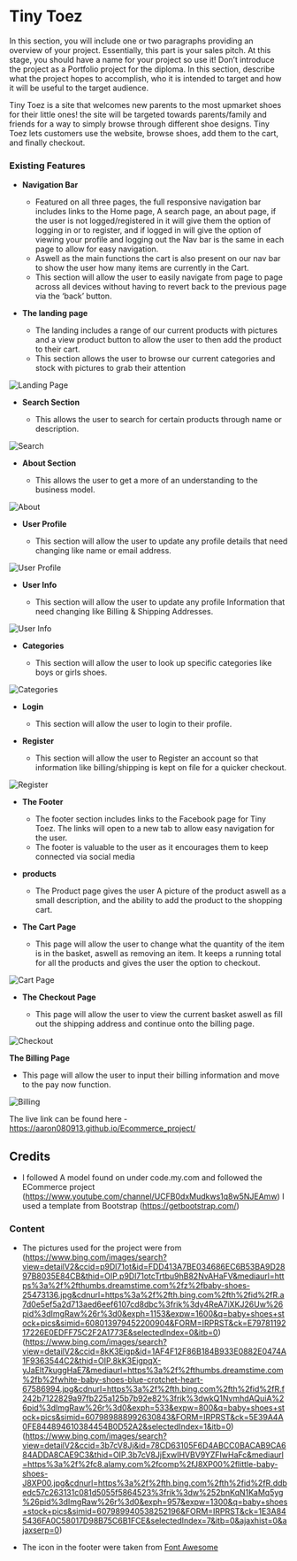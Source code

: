# Tiny Toez

In this section, you will include one or two paragraphs providing an overview of your project. Essentially, this part is your sales pitch. At this stage, you should have a name for your project so use it! Don’t introduce the project as a Portfolio project for the diploma. In this section, describe what the project hopes to accomplish, who it is intended to target and how it will be useful to the target audience. 

Tiny Toez is a site that welcomes new parents to the most upmarket shoes for their little ones! the site will be targeted towards parents/family and friends for a way to simply browse through different shoe designs. Tiny Toez lets customers use the website, browse shoes, add them to the cart, and finally checkout.


### Existing Features

- __Navigation Bar__

  - Featured on all three pages, the full responsive navigation bar includes links to the Home page, A search page, an about page, if the user is not logged/registered in it will give them the option of logging in or to register, and if logged in will give the option of viewing your profile and logging out the Nav bar is the same in each page to allow for easy navigation.
  - Aswell as the main functions the cart is also present on our nav bar to show the user how many items are currently in the Cart.
  - This section will allow the user to easily navigate from page to page across all devices without having to revert back to the previous page via the ‘back’ button. 

- __The landing page__

  - The landing includes a range of our current products with pictures and a view product button to allow the user to then add the product to their cart. 
  - This section allows the user to browse our current categories and stock with pictures to grab their attention

![Landing Page](https://github.com/Aaron080913/Ecommerce_project/blob/main/media/uploads/Landing%20page.jpeg?raw=true)

- __Search Section__

  - This allows the user to search for certain products through name or description. 
  

![Search](https://github.com/Aaron080913/Ecommerce_project/blob/main/media/uploads/Search%20Page.jpeg)

- __About Section__

  - This allows the user to get a more of an understanding to the business model. 
  

![About](https://github.com/Aaron080913/Ecommerce_project/blob/main/media/uploads/About%20us.jpeg)

- __User Profile__

  - This section will allow the user to update any profile details that need changing like name or email address.

![User Profile](https://github.com/Aaron080913/Ecommerce_project/blob/main/media/uploads/Update%20profile.jpeg)

- __User Info__

  - This section will allow the user to update any profile Information that need changing like Billing & Shipping Addresses.

![User Info](https://github.com/Aaron080913/Ecommerce_project/blob/main/media/uploads/update%20user%20info.jpeg)

- __Categories__

  - This section will allow the user to look up specific categories like boys or girls shoes.

![Categories](https://github.com/Aaron080913/Ecommerce_project/blob/main/media/uploads/Categories.jpeg)

- __Login__

  - This section will allow the user to login to their profile.

- __Register__

  - This section will allow the user to Register an account so that information like billing/shipping is kept on file for a quicker checkout.

![Register](https://github.com/Aaron080913/Ecommerce_project/blob/main/media/uploads/Register.jpeg)


- __The Footer__ 

  - The footer section includes links to the Facebook page for Tiny Toez. The links will open to a new tab to allow easy navigation for the user. 
  - The footer is valuable to the user as it encourages them to keep connected via social media

- __products__

  - The Product page gives the user A picture of the product aswell as a small description, and the ability to add the product to the shopping cart.

- __The Cart Page__

  - This page will allow the user to change what the quantity of the item is in the basket, aswell as removing an item. It keeps a running total for all the products and gives the user the option to checkout. 

![Cart Page](https://github.com/Aaron080913/Ecommerce_project/blob/main/media/uploads/Cart.jpeg)

- __The Checkout Page__

  - This page will allow the user to view the current basket aswell as fill out the shipping address and continue onto the billing page.

![Checkout](https://github.com/Aaron080913/Ecommerce_project/blob/main/media/uploads/Checkout%20Page.jpeg)

 __The Billing Page__

  - This page will allow the user to input their billing information and move to the pay now function.

![Billing](https://github.com/Aaron080913/Ecommerce_project/blob/main/media/uploads/Billing%20page.jpeg)


The live link can be found here - https://aaron080913.github.io/Ecommerce_project/


## Credits 

- I followed A model found on under code.my.com and followed the ECommerce project
(https://www.youtube.com/channel/UCFB0dxMudkws1q8w5NJEAmw)
I used a template from Bootstrap
(https://getbootstrap.com/)
### Content 

- The pictures used for the project were from 
(https://www.bing.com/images/search?view=detailV2&ccid=p9Dl71ot&id=FDD413A7BE034686EC6B53BA9D2897B8035E84CB&thid=OIP.p9Dl71otcTrtbu9hB82NvAHaFV&mediaurl=https%3a%2f%2fthumbs.dreamstime.com%2fz%2fbaby-shoes-25473136.jpg&cdnurl=https%3a%2f%2fth.bing.com%2fth%2fid%2fR.a7d0e5ef5a2d713aed6eef6107cd8dbc%3frik%3dy4ReA7iXKJ26Uw%26pid%3dImgRaw%26r%3d0&exph=1153&expw=1600&q=baby+shoes+stock+pics&simid=608013979452200904&FORM=IRPRST&ck=E7978119217226E0EDFF75C2F2A1773E&selectedIndex=0&itb=0)
(https://www.bing.com/images/search?view=detailV2&ccid=8kK3Eigp&id=1AF4F12F86B184B933E0882E0474A1F9363544C2&thid=OIP.8kK3EigpqX-yJaElt7kuggHaE7&mediaurl=https%3a%2f%2fthumbs.dreamstime.com%2fb%2fwhite-baby-shoes-blue-crotchet-heart-67586994.jpg&cdnurl=https%3a%2f%2fth.bing.com%2fth%2fid%2fR.f242b7122829a97fb225a125b7b92e82%3frik%3dwkQ1NvmhdAQuiA%26pid%3dImgRaw%26r%3d0&exph=533&expw=800&q=baby+shoes+stock+pics&simid=607989888992630843&FORM=IRPRST&ck=5E39A4A0FE844894610384454B0D52A2&selectedIndex=1&itb=0)
(https://www.bing.com/images/search?view=detailV2&ccid=3b7cV8Jj&id=78CD63105F6D4ABCC0BACAB9CA684ADDA8CAE9C3&thid=OIP.3b7cV8JjExwIHVBV9YZFIwHaFc&mediaurl=https%3a%2f%2fc8.alamy.com%2fcomp%2fJ8XP00%2flittle-baby-shoes-J8XP00.jpg&cdnurl=https%3a%2f%2fth.bing.com%2fth%2fid%2fR.ddbedc57c263131c081d5055f5864523%3frik%3dw%252bnKqN1KaMq5yg%26pid%3dImgRaw%26r%3d0&exph=957&expw=1300&q=baby+shoes+stock+pics&simid=607989940538252196&FORM=IRPRST&ck=1E3A845436FA0C58017D98B75C6B1FCE&selectedIndex=7&itb=0&ajaxhist=0&ajaxserp=0)

- The icon in the footer were taken from [Font Awesome](https://fontawesome.com/)